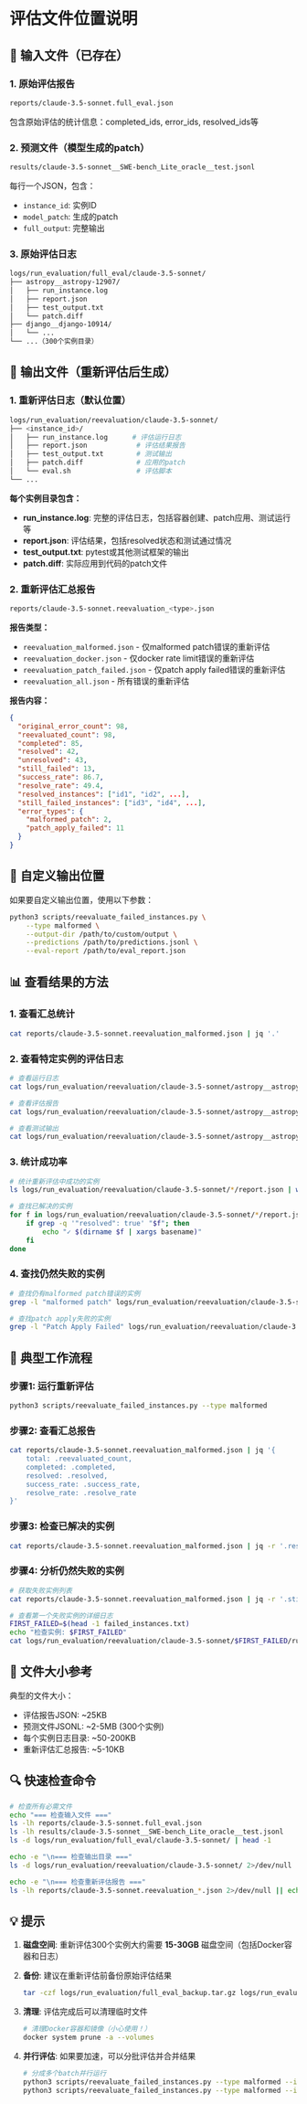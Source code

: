 # 评估文件位置说明

## 📂 输入文件（已存在）

### 1. 原始评估报告
```bash
reports/claude-3.5-sonnet.full_eval.json
```
包含原始评估的统计信息：completed_ids, error_ids, resolved_ids等

### 2. 预测文件（模型生成的patch）
```bash
results/claude-3.5-sonnet__SWE-bench_Lite_oracle__test.jsonl
```
每行一个JSON，包含：
- `instance_id`: 实例ID
- `model_patch`: 生成的patch
- `full_output`: 完整输出

### 3. 原始评估日志
```bash
logs/run_evaluation/full_eval/claude-3.5-sonnet/
├── astropy__astropy-12907/
│   ├── run_instance.log
│   ├── report.json
│   ├── test_output.txt
│   └── patch.diff
├── django__django-10914/
│   └── ...
└── ...（300个实例目录）
```

## 📁 输出文件（重新评估后生成）

### 1. 重新评估日志（默认位置）
```bash
logs/run_evaluation/reevaluation/claude-3.5-sonnet/
├── <instance_id>/
│   ├── run_instance.log      # 评估运行日志
│   ├── report.json            # 评估结果报告
│   ├── test_output.txt        # 测试输出
│   ├── patch.diff             # 应用的patch
│   └── eval.sh                # 评估脚本
└── ...
```

**每个实例目录包含：**
- **run_instance.log**: 完整的评估日志，包括容器创建、patch应用、测试运行等
- **report.json**: 评估结果，包括resolved状态和测试通过情况
- **test_output.txt**: pytest或其他测试框架的输出
- **patch.diff**: 实际应用到代码的patch文件

### 2. 重新评估汇总报告
```bash
reports/claude-3.5-sonnet.reevaluation_<type>.json
```

**报告类型：**
- `reevaluation_malformed.json` - 仅malformed patch错误的重新评估
- `reevaluation_docker.json` - 仅docker rate limit错误的重新评估
- `reevaluation_patch_failed.json` - 仅patch apply failed错误的重新评估
- `reevaluation_all.json` - 所有错误的重新评估

**报告内容：**
```json
{
  "original_error_count": 98,
  "reevaluated_count": 98,
  "completed": 85,
  "resolved": 42,
  "unresolved": 43,
  "still_failed": 13,
  "success_rate": 86.7,
  "resolve_rate": 49.4,
  "resolved_instances": ["id1", "id2", ...],
  "still_failed_instances": ["id3", "id4", ...],
  "error_types": {
    "malformed_patch": 2,
    "patch_apply_failed": 11
  }
}
```

## 🔧 自定义输出位置

如果要自定义输出位置，使用以下参数：

```bash
python3 scripts/reevaluate_failed_instances.py \
    --type malformed \
    --output-dir /path/to/custom/output \
    --predictions /path/to/predictions.jsonl \
    --eval-report /path/to/eval_report.json
```

## 📊 查看结果的方法

### 1. 查看汇总统计
```bash
cat reports/claude-3.5-sonnet.reevaluation_malformed.json | jq '.'
```

### 2. 查看特定实例的评估日志
```bash
# 查看运行日志
cat logs/run_evaluation/reevaluation/claude-3.5-sonnet/astropy__astropy-14995/run_instance.log

# 查看评估报告
cat logs/run_evaluation/reevaluation/claude-3.5-sonnet/astropy__astropy-14995/report.json | jq '.'

# 查看测试输出
cat logs/run_evaluation/reevaluation/claude-3.5-sonnet/astropy__astropy-14995/test_output.txt
```

### 3. 统计成功率
```bash
# 统计重新评估中成功的实例
ls logs/run_evaluation/reevaluation/claude-3.5-sonnet/*/report.json | wc -l

# 查找已解决的实例
for f in logs/run_evaluation/reevaluation/claude-3.5-sonnet/*/report.json; do
    if grep -q '"resolved": true' "$f"; then
        echo "✓ $(dirname $f | xargs basename)"
    fi
done
```

### 4. 查找仍然失败的实例
```bash
# 查找仍有malformed patch错误的实例
grep -l "malformed patch" logs/run_evaluation/reevaluation/claude-3.5-sonnet/*/run_instance.log

# 查找patch apply失败的实例
grep -l "Patch Apply Failed" logs/run_evaluation/reevaluation/claude-3.5-sonnet/*/run_instance.log
```

## 🎯 典型工作流程

### 步骤1: 运行重新评估
```bash
python3 scripts/reevaluate_failed_instances.py --type malformed
```

### 步骤2: 查看汇总报告
```bash
cat reports/claude-3.5-sonnet.reevaluation_malformed.json | jq '{
    total: .reevaluated_count,
    completed: .completed,
    resolved: .resolved,
    success_rate: .success_rate,
    resolve_rate: .resolve_rate
}'
```

### 步骤3: 检查已解决的实例
```bash
cat reports/claude-3.5-sonnet.reevaluation_malformed.json | jq -r '.resolved_instances[]' | head -10
```

### 步骤4: 分析仍然失败的实例
```bash
# 获取失败实例列表
cat reports/claude-3.5-sonnet.reevaluation_malformed.json | jq -r '.still_failed_instances[]' > failed_instances.txt

# 查看第一个失败实例的详细日志
FIRST_FAILED=$(head -1 failed_instances.txt)
echo "检查实例: $FIRST_FAILED"
cat logs/run_evaluation/reevaluation/claude-3.5-sonnet/$FIRST_FAILED/run_instance.log | tail -50
```

## 📝 文件大小参考

典型的文件大小：
- 评估报告JSON: ~25KB
- 预测文件JSONL: ~2-5MB (300个实例)
- 每个实例日志目录: ~50-200KB
- 重新评估汇总报告: ~5-10KB

## 🔍 快速检查命令

```bash
# 检查所有必需文件
echo "=== 检查输入文件 ==="
ls -lh reports/claude-3.5-sonnet.full_eval.json
ls -lh results/claude-3.5-sonnet__SWE-bench_Lite_oracle__test.jsonl
ls -d logs/run_evaluation/full_eval/claude-3.5-sonnet/ | head -1

echo -e "\n=== 检查输出目录 ==="
ls -d logs/run_evaluation/reevaluation/claude-3.5-sonnet/ 2>/dev/null || echo "尚未创建（首次运行时会自动创建）"

echo -e "\n=== 检查重新评估报告 ==="
ls -lh reports/claude-3.5-sonnet.reevaluation_*.json 2>/dev/null || echo "尚未生成（需要先运行重新评估）"
```

## 💡 提示

1. **磁盘空间**: 重新评估300个实例大约需要 **15-30GB** 磁盘空间（包括Docker容器和日志）

2. **备份**: 建议在重新评估前备份原始评估结果
   ```bash
   tar -czf logs/run_evaluation/full_eval_backup.tar.gz logs/run_evaluation/full_eval/
   ```

3. **清理**: 评估完成后可以清理临时文件
   ```bash
   # 清理Docker容器和镜像（小心使用！）
   docker system prune -a --volumes
   ```

4. **并行评估**: 如果要加速，可以分批评估并合并结果
   ```bash
   # 分成多个batch并行运行
   python3 scripts/reevaluate_failed_instances.py --type malformed --instance-ids id1 id2 id3 &
   python3 scripts/reevaluate_failed_instances.py --type malformed --instance-ids id4 id5 id6 &
   ```
